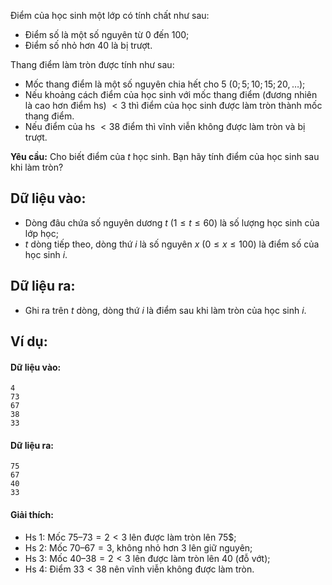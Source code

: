 Điểm của học sinh một lớp có tính chất như sau:
- Điểm số là một số nguyên từ $0$ đến $100$;
- Điểm số nhỏ hơn $40$ là bị trượt.

Thang điểm làm tròn được tính như sau:
- Mốc thang điểm là một số nguyên chia hết cho $5\ (0; 5; 10; 15; 20,…)$;
- Nếu khoảng cách điểm của học sinh với mốc thang điểm (đương nhiên là cao hơn điểm hs) $< 3$ thì điểm của học sinh được làm tròn thành mốc thang điểm.
- Nếu điểm của hs $< 38$ điểm thì vĩnh viễn không được làm tròn và bị trượt.

**Yêu cầu:** Cho biết điểm của $t$ học sinh. Bạn hãy tính điểm của học sinh sau khi làm tròn?

## Dữ liệu vào:
- Dòng đâu chứa số nguyên dương $t\ (1≤t≤60)$ là số lượng học sinh của lớp học;
- $t$ dòng tiếp theo, dòng thứ $i$ là số nguyên $x\ (0≤x≤100)$ là điểm số của học sinh $i$.

## Dữ liệu ra:
- Ghi ra trên $t$ dòng, dòng thứ $i$ là điểm sau khi làm tròn của học sinh $i$.

## Ví dụ:
#### Dữ liệu vào:
```
4
73
67
38
33
```

#### Dữ liệu ra:
```
75
67
40
33
```

#### Giải thích:
- Hs $1$: Mốc $75 – 73 = 2 < 3$ lên được làm tròn lên 75$;
- Hs $2$: Mốc $70 – 67 = 3$, không nhỏ hơn $3$ lên giữ nguyên;
- Hs $3$: Mốc $40 – 38 = 2 < 3$ lên được làm tròn lên $40$ (đỗ vớt);
- Hs $4$: Điểm $33 < 38$ nên vĩnh viễn không được làm tròn.
